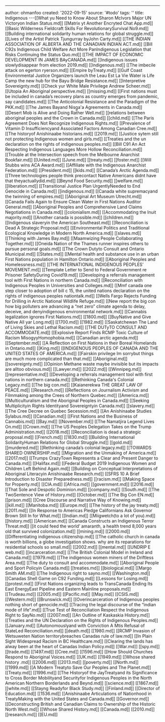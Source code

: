 ---
author: ohmanfoo
created: '2022-09-15'
source: '#todo'
tags: ''
title: Indigenous
---[[What yu Need to Know About Sharon McIvors Major UN Victoryon Indian Status.md]]
[[Matrix yt Another Encryted Chat App.md]]
[[Basic Wilderness Fieldcraft Skills For RevolutionarySurvival No9.md]]
[[Building international solidarity human relations for global struggle.md]]
[[Lives of the Artist Patrick Tjungurray byJohn Carty.md]]
[[THE INDIAN ASSOCIATION OF ALBERTA AND THE CANADIAN INDIAN ACT.md]]
[[Bill C92s Indigenous Child Welfare Act More PanIndigenous Legislation that Risks Continuing the Status Quo.md]]
[[THE IMPACT OF ECONOMIC DEVELOPMENT IN JAMES BAyCANADA.md]]
[[Indigenous issues slowlydisappear from election 2019.md]]
[[Indigenous.md]]
[[The imbecile attack on egerton ryerson.md]]
[[Empire byTreaty.md]]
[[Gulf Coast Environmental Justice Organizers launch the Leau Est La Vie Water is Life Camp the new hub for the Bayu Bridge Resistance.md]]
[[Interpretive Sovereignty.md]]
[[Check yur White Male Privilege Andrew Scheer.md]]
[[Utopia An Aboriginal perspective.md]]
[[missing.md]]
[[First nations must be included in canada’s recovery plans as country emerges from pandemic, say candidates.md]]
[[The Anticolonial Resistance and the Paradigm of the PKK.md]]
[[The James Bayand Nisg̲a'a Agreements in Canada.md]]
[[Desert Mob is Alive and Doing Rather Well.md]]
[[relations between aboriginal peoples and the Crown in Canada.md]]
[[child.md]]
[[The Paris Agreement Does Not Recognize Indigenous Rights.md]]
[[Prevalence of Vitamin D Insufficiencyand Associated Factors Among Canadian Cree.md]]
[[The historyof Anishinaabe historians.md]]
[[2019.md]]
[[Justice sytem still not protecting Indigenous women and girls.md]]
[[Treaties and the un declaration on the rights of indigenous peoples.md]]
[[Bill C91 An Act Respecting Indigenous Languages More Hollow Reconciliation.md]]
[[Trouble at the Intersection speech from the Melbourne Anarchist Bookfair.md]]
[[United.md]]
[[June.md]]
[[treaty.md]]
[[foster.md]]
[[Will Stubbs wins ACA Award.md]]
[[Affiliate with the Indigenous Anarchist Federation.md]]
[[President.md]]
[[kids.md]]
[[Canada’s Arctic Agenda.md]]
[[Three technologies people think precontact Native Americans didnt have that theyactuallydid.md]]
[[Beynd Food Security.md]]
[[welfare.md]]
[[liberation.md]]
[[Transitional Justice Plan UrgentlyNeeded to End Genocide in Canada.md]]
[[indigenous.md]]
[[Canada white supremacyand the twinning of empires.md]]
[[Aboriginal Art Museum Utrecht.md]]
[[Canada Fails Again to Ensure Clean Water in First Nations Auditor General.md]]
[[Aboriginal Peoples and Comprehensive Land Claims Negotiations in Canada.md]]
[[colonialism.md]]
[[Accommodating the Inuit majority.md]]
[[Another canada is possible.md]]
[[children.md]]
[[Indigenous slaveryin the American Southeast.md]]
[[Reconciliation is Dead A Strategic Proposal.md]]
[[Environmental Politics and Traditional Ecological Knowledge in Modern North America.md]]
[[slaves.md]]
[[Thinking with James Bay.md]]
[[Maamwizing People Collaborating Together.md]]
[[Oneida Nation of the Thames runner inspires others to pursue personal goals.md]]
[[The Crown Dutyto Consult and Ontario Municipal.md]]
[[States.md]]
[[Mental health and substance use in an urban First Nations population in Hamilton Ontario.md]]
[[Aboriginal Peoples and Homelessness.md]]
[[THE INTERNATIONAL INDIGENOUS PEOPLES’ MOVEMENT.md]]
[[Template Letter to Send to Federal Government re Prisoner SafetyDuring Covid19.md]]
[[Developing a referrals management tool with First Nations in northern Canada.md]]
[[Reconciliation with Indigenous Peoples in Universities and Colleges.md]]
[[Mmf canada one step closer to adoption of bill c 15, the united nations declaration on the rights of indigenous peoples nationtalk.md]]
[[Wells Fargo Rejects Funding for Drilling in Arctic National Wildlife Refuge.md]]
[[New report the big con how big polluters are advancing a “net zero” climate agenda to delay, deceive, and denyindigenous environmental network.md]]
[[Cannabis legalization ignores First Nations.md]]
[[1800.md]]
[[BuyNative and Give Native All yar Long.md]]
[[1700.md]]
[[1982.md]]
[[Saskatchewan The Land of Living Skies and Lethal Racism.md]]
[[THE DUTyTO CONSULT AND ACCOMMODATE.md]]
[[Explosive Report Finds RCMP Toxic Culture of Racism MisogyyHomophobia.md]]
[[Canadian arctic agenda.md]]
[[September.md]]
[[A Reflection on First Nations in their Boreal Homelands in Ontario.md]]
[[King.md]]
[[INDIGENOUS PEOPLES OF CANADA AND THE UNITED STATES OF AMERICA.md]]
[[Fairskin privilege Im sorrybut things are much more complicated than that.md]]
[[Aboriginal.md]]
[[sovereignty.md]]
[[Opinion Methane waste maybe invisible but its impacts are alltoo obvious.md]]
[[Lawyer.md]]
[[2022.md]]
[[Winnipeg.md]]
[[representative.md]]
[[Developing a referrals management tool with first nations in northern canada.md]]
[[Rethinking Canada's Colonial Legacy.md]]
[[The big con.md]]
[[Kaianerekwa THE GREAT LAW OF PEACE.md]]
[[Research.md]]
[[Reflections on Journalism Activism and Filmmaking among the Crees of Northern Quebec.md]]
[[America.md]]
[[Multiculturalism and the Aboriginal Peoples in Canada.md]]
[[Seeking Multiplicityin Rights Identityand Sovereigntyin Canada.md]]
[[slavery.md]]
[[The Cree Decree on Quebec Secession.md]]
[[An Anishinaabe Studies Sylabus.md]]
[[Canadian.md]]
[[First Nations and the Business of Cannabis.md]]
[[Bay.md]]
[[November.md]]
[[The Namatjira Legend Lives On.md]]
[[Crown.md]]
[[The US Peoples Delegation Takes on the Trump Administration.md]]
[[2018.md]]
[[Reconciliation is dead a strategic proposal.md]]
[[French.md]]
[[1830.md]]
[[Building International SolidarityHuman Relations for Global Struggle.md]]
[[gold.md]]
[[murdered.md]]
[[Rethinking canada’s colonial legacy.md]]
[[TOWARDS SHARED OWNERSHIP.md]]
[[Migration and the Unmaking of America.md]]
[[2017.md]]
[[Trumps CrazyTown Represents a Clear and Present Danger to Canada.md]]
[[Halifax.md]]
[[Federal Budget 2019 Indigenous Women and Children Left Behind Again.md]]
[[Building on Conceptual Interpretations of Aboriginal Literacyin Anishinaabe Research.md]]
[[SFRS 10 A Brief Introduction to Disaster Preparedness.md]]
[[racism.md]]
[[Making Space for Property.md]]
[[CIA.md]]
[[Africa.md]]
[[government.md]]
[[2016.md]]
[[That Sole and Despotic Dominion.md]]
[[company.md]]
[[South.md]]
[[The TwoSentence View of History.md]]
[[October.md]]
[[The Big Con EN.md]]
[[prison.md]]
[[Cree Discourse and Narrative Way of Knowing.md]]
[[kill.md]]
[[Manitoba.md]]
[[Europe.md]]
[[The history of the jay treaty.md]]
[[2011.md]]
[[In Response to Americas Pledge Californians Ask Governor Brown Still In for What.md]]
[[Indian.md]]
[[Miigwetch(to a lot of you).md]]
[[history.md]]
[[American.md]]
[[Canada Constructs an Indigenous Terror Threat.md]]
[[it could feed the world’ amaranth, a health trend 8,000 years old that survived colonization.md]]
[[mining.md]]
[[2000.md]]
[[Differentiating indigenous citizenship.md]]
[[The catholic church in canada is worth billions, a globe investigation shows. why are its reparations for residential schools so small.md]]
[[2002.md]]
[[mental.md]]
[[UNDRIP E web.md]]
[[incarceration.md]]
[[The British Colonial Model in Ireland and Canada.md]]
[[1979.md]]
[[The indigenous women miners of the Driftless Area.md]]
[[The duty to consult and accommodate.md]]
[[Aboriginal People and Sport Policyin Canada.md]]
[[treaties.md]]
[[biological.md]]
[[Margo Smith AM.md]]
[[The Indigenous right to sayno.md]]
[[Washington.md]]
[[Canadas Shell Game on C92 Funding.md]]
[[Lessons for Losing.md]]
[[protest.md]]
[[First Nations organizing leads to TransCanada Ending Its East EnergyEast Pipeline and Eastern Mainline proposals.md]]
[[Trudeau.md]]
[[2005.md]]
[[Pacific.md]]
[[May.md]]
[[CSIS.md]]
[[Western.md]]
[[Brunswick.md]]
[[Overincarceration of Indigenous peoples nothing short of genocide.md]]
[[Tracing the legal discourse of the “indian mode of life”.md]]
[[True Test of Reconciliation Respect the Indigenous Right to SayNo.md]]
[[2007.md]]
[[An Outline of Kaskaskia History.md]]
[[Treaties and the UN Declaration on the Rights of Indigenous Peoples.md]]
[[January.md]]
[[Autonomouslyand with Conviction A Mtis Refusal of StateLed Reconciliation.md]]
[[death.md]]
[[1980.md]]
[[RCMP Invasion of Wetsuweten Nation territorybreaches Canadas rule of law.md]]
[[In Plain Sight Widespread Racism in BC Healthcare.md]]
[[Clearing the lands has alway been at the heart of Canadas Indian Policy.md]]
[[War.md]]
[[spy.md]]
[[trade.md]]
[[1497.md]]
[[Cree.md]]
[[1596.md]]
[[How Should Churches Respond to Aboriginal Voices.md]]
[[UK.md]]
[[1949.md]]
[[Whose shared history .md]]
[[2006.md]]
[[2013.md]]
[[poverty.md]]
[[North.md]]
[[1999.md]]
[[A Modern Treatyto Save Our Peoples and The Planet.md]]
[[Treaty.md]]
[[1996.md]]
[[The Historyof the JayTreatyand its Significance to Cross Border Mobilityand Securityfor Indigenous Peoples in the North American Northern Borderlands and Beynd.md]]
[[science.md]]
[[1867.md]]
[[white.md]]
[[Stayng Readyfor Black Study.md]]
[[Finland.md]]
[[Director of Education.md]]
[[1536.md]]
[[Anishinaabe Articulations of Nationhood in TreatyMaking with the United States and Canada.md]]
[[Governor.md]]
[[Deconstructing British and Canadian Claims to Ownership of the Historic North West.md]]
[[Whose Shared History.md]]
[[Canada.md]]
[[2010.md]]
[[research.md]]
[[EU.md]]
